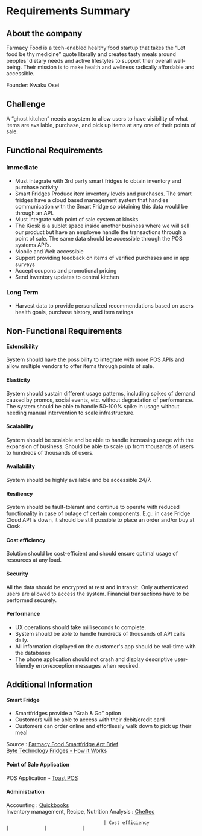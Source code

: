 # Requirements Summary

## About the company

Farmacy Food is a tech-enabled healthy food startup that takes the “Let food be thy medicine” quote literally and creates tasty meals around peoples’ dietary needs and active lifestyles to support their overall well-being. Their mission is to make health and wellness radically affordable and accessible.

Founder: Kwaku Osei

## Challenge

A “ghost kitchen” needs a system to allow users to have visibility of what items are available, purchase, and pick up items at any one of their points of sale.

## Functional Requirements

### Immediate

-	Must integrate with 3rd party smart fridges to obtain inventory and purchase activity
-	Smart Fridges Produce item inventory levels and purchases. The smart fridges have a cloud based management system that handles communication with the Smart Fridge so obtaining this data would be through an API.
-   Must integrate with point of sale system at kiosks
-	The Kiosk is a sublet space inside another business where we will sell our product but have an employee handle the transactions through a point of sale. The same data should be accessible through the POS systems API’s.
-   Mobile and Web accessible
-	Support providing feedback on items of verified purchases and in app surveys
-	Accept coupons and promotional pricing
-	Send inventory updates to central kitchen

### Long Term

-	Harvest data to provide personalized recommendations based on users health goals, purchase history, and item ratings

## Non-Functional Requirements

#### Extensibility
System should have the possibility to integrate with more POS APIs and allow multiple vendors to offer items through points of sale. 

#### Elasticity
System should sustain different usage patterns, including spikes of demand caused by promos, social events, etc. without degradation of performance. The system should be able to handle 50-100% spike in usage without needing manual intervention to scale infrastructure.

#### Scalability
System should be scalable and be able to handle increasing usage with the expansion of business. Should be able to scale up from thousands of users to hundreds of thousands of users.

#### Availability
System should be highly available and be accessible 24/7.

#### Resiliency
System should be fault-tolerant and continue to operate with reduced functionality in case of outage of certain components. E.g.: in case Fridge Cloud API is down, it should be still possible to place an order and/or buy at Kiosk.

#### Cost efficiency
Solution should be cost-efficient and should ensure optimal usage of resources at any load.

#### Security
All the data should be encrypted at rest and in transit.
Only authenticated users are allowed to access the system.
Financial transactions have to be performed securely.

#### Performance
- UX operations should take milliseconds to complete.
- System should be able to handle hundreds of thousands of API calls daily. 
- All information displayed on the customer's app should be real-time with the databases 
- The phone application should not crash and display descriptive user-friendly error/exception messages when required.


## Additional Information

#### Smart Fridge
-   Smartfridges provide a “Grab & Go” option
-   Customers will be able to access with their debit/credit card
-   Customers can order online and effortlessly walk down to pick up their meal

Source : [Farmacy Food Smartfridge Apt Brief](https://github.com/mtykhenko/davinci-kata/blob/master/requirements/Farmacy%20Food%20Smartfridge%20Apt%20Brief.pdf)
         <br/>[Byte Technology Fridges - How it Works](https://bytetechnology.co/#how-it-works)
         
#### Point of Sale Application

POS Application - [Toast POS](https://pos.toasttab.com)

#### Administration

Accounting : [Quickbooks](quickbooks.intuit.com)
<br/>Inventory management, Recipe, Nutrition Analysis : [Cheftec](https://www.cheftec.com/)

                                        | Cost efficiency                 |             |             |